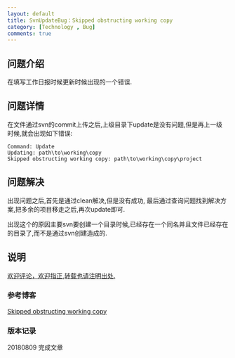 ```yaml
---
layout: default
title: SvnUpdateBug：Skipped obstructing working copy
category: [Technology , Bug]
comments: true
---
```


## 问题介绍
在填写工作日报时候更新时候出现的一个错误.







## 问题详情 
在文件通过svn的commit上传之后,上级目录下update是没有问题,但是再上一级时候,就会出现如下错误:
```
Command: Update
Updating: path\to\working\copy
Skipped obstructing working copy: path\to\working\copy\project
```

## 问题解决
出现问题之后,首先是通过clean解决,但是没有成功,
最后通过查询问题找到解决方案,把多余的项目移走之后,再次update即可.

出现这个的原因主要svn要创建一个目录时候,已经存在一个同名并且文件已经存在的目录了,而不是通过svn创建造成的.

## 说明

[欢迎评论，欢迎指正,转载也请注明出处.](https://wangkun19930608.github.io/technology/bug/2018/08/09/company-bug-svnupdate/ )

### 参考博客

[Skipped obstructing working copy](https://blog.csdn.net/liuwei063608/article/details/24361097)

### 版本记录

20180809 完成文章
